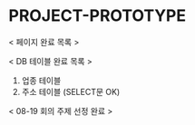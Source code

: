 # PROJECT-PROTOTYPE

< 페이지 완료 목록 >


< DB 테이블 완료 목록 >
1. 업종 테이블
2. 주소 테이블 (SELECT문 OK)

< 08-19 회의 주제 선정 완료 >